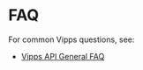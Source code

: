 <!-- START_METADATA
---
sidebar_position: 50
pagination_next: null
---
END_METADATA -->

# FAQ

For common Vipps questions, see:

* [Vipps API General FAQ](https://vippsas.github.io/vipps-developer-docs/docs/vipps-developers/faqs/)

